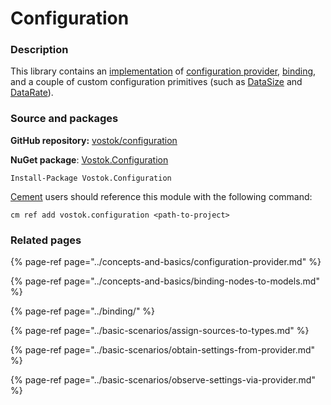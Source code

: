 # Configuration

### Description

This library contains an [implementation](https://github.com/vostok/configuration/blob/master/Vostok.Configuration/ConfigurationProvider.cs) of [configuration provider](../concepts-and-basics/configuration-provider.md), [binding](../binding/), and a couple of custom configuration primitives \(such as [DataSize](https://github.com/vostok/configuration/blob/master/Vostok.Configuration/Primitives/DataSize.cs) and [DataRate](https://github.com/vostok/configuration/blob/master/Vostok.Configuration/Primitives/DataRate.cs)\).  

### Source and packages

**GitHub repository:** [vostok/configuration](https://github.com/vostok/configuration)

**NuGet package**: [Vostok.Configuration](https://www.nuget.org/packages/Vostok.Configuration)

```text
Install-Package Vostok.Configuration
```

[Cement](https://github.com/skbkontur/cement) users should reference this module with the following command:

```text
cm ref add vostok.configuration <path-to-project>
```

### Related pages

{% page-ref page="../concepts-and-basics/configuration-provider.md" %}

{% page-ref page="../concepts-and-basics/binding-nodes-to-models.md" %}

{% page-ref page="../binding/" %}

{% page-ref page="../basic-scenarios/assign-sources-to-types.md" %}

{% page-ref page="../basic-scenarios/obtain-settings-from-provider.md" %}

{% page-ref page="../basic-scenarios/observe-settings-via-provider.md" %}



